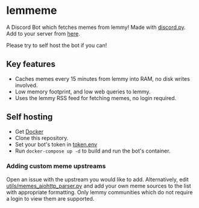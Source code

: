 # lemmeme
A Discord Bot which fetches memes from lemmy! Made with [discord.py](https://github.com/Rapptz/discord.py).
Add to your server from [here](https://discord.com/api/oauth2/authorize?client_id=1131868715986722837&permissions=274878220288&scope=applications.commands%20bot). 

Please try to self host the bot if you can!

## Key features
- Caches memes every 15 minutes from lemmy into RAM, no disk writes involved.
- Low memory footprint, and low web queries to lemmy.
- Uses the lemmy RSS feed for fetching memes, no login required.

## Self hosting
- Get [Docker](https://www.docker.com/)
- Clone this repository.
- Set your bot's token in [token.env](/token.env)
- Run `docker-compose up -d` to build and run the bot's container.

### Adding custom meme upstreams
Open an issue with the upstream you would like to add. Alternatively, edit [utils/memes_aiohttp_parser.py](utils/memes_aiohttp_parser.py) and add your own meme sources to the list with appropriate formatting.
Only lemmy communities which do not require a login to view them are supported.
